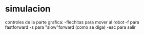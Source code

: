 # simulacion

controles de la parte grafica:
-flechitas para mover al robot
-f para fastforward
-s para "slow"forward (como se diga)
-esc para salir
